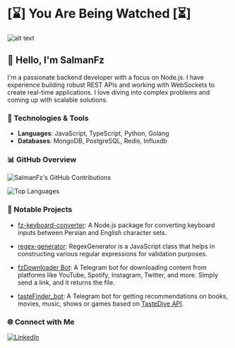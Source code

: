    # [⌛️] You Are Being Watched [⏳]

![alt text](https://github.com/SlmnFz/SlmnFz/blob/main/3x23.gif)

## 👋 Hello, I'm SalmanFz

I'm a passionate backend developer with a focus on Node.js. I have experience building robust REST APIs and working with WebSockets to create real-time applications. I love diving into complex problems and coming up with scalable solutions.

### 🔧 Technologies & Tools
- **Languages**: JavaScript, TypeScript, Python, Golang
- **Databases**: MongoDB, PostgreSQL, Redis, Influxdb

### 📊 GitHub Overview
![SalmanFz's GitHub Contributions](https://github-readme-streak-stats.herokuapp.com/?user=SlmnFz&theme=radical)

![Top Languages](https://github-readme-stats.vercel.app/api/top-langs/?username=SlmnFz&layout=compact&theme=radical&hide_progress=true)



### 🌟 Notable Projects
- [fz-keyboard-converter](https://github.com/SlmnFz/fz-keyboard-converter): A Node.js package for converting keyboard inputs between Persian and English character sets.

- [regex-generator](https://github.com/SlmnFz/regex-generator): RegexGenerator is a JavaScript class that helps in constructing various regular expressions for validation purposes.

- [fzDownloader Bot](https://t.me/fzDownloader_bot): A Telegram bot for downloading content from platforms like YouTube, Spotify, Instagram, Twitter, and more. Simply send a link, and it returns the file.

- [tasteFinder_bot](https://t.me/TasteFind_bot): A Telegram bot for getting recommendations on books, movies, music, shows or games based on [TasteDive API](https://tastedive.com/).


### 🌐 Connect with Me
<a href="https://www.linkedin.com/in/SalmanFz" target="_blank"><img src="https://img.shields.io/badge/LinkedIn-%230077B5.svg?&style=flat-square&logo=linkedin&logoColor=white" alt="LinkedIn"/></a>

